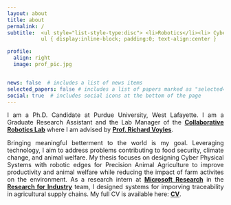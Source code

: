 ```yaml
---
layout: about
title: about
permalink: /
subtitle:  <ul style="list-style-type:disc"> <li>Robotics</li><li> Cyber Physical Systems</li><li> Artificial Intelligence </li></ul> 
           ul { display:inline-block; padding:0; text-align:center }

profile:
  align: right
  image: prof_pic.jpg


news: false  # includes a list of news items
selected_papers: false # includes a list of papers marked as "selected={true}"
social: true  # includes social icons at the bottom of the page
---
```

<p style="text-align:justify">
I am a Ph.D. Candidate at Purdue University, West Lafayette. I am a Graduate Research Assistant and the Lab Manager of the <a href="https://www.purdue.edu/crl/"> <b>Collaborative Robotics Lab</b></a> where I am advised by <a href="https://web.ics.purdue.edu/~rvoyles/"><b>Prof. Richard Voyles</b></a>.</p>

  
<p style="text-align:justify"> 
Bringing meaningful betterment to the world is my goal. Leveraging technology, I aim to address problems contributing to food security, climate change, and animal welfare. My thesis focuses on designing Cyber Physical Systems with robotic edges for Precision Animal Agriculture to improve productivity and animal welfare while reducing the impact of farm activites on the environment. As a research intern at <a href="https://www.microsoft.com/en-us/research/"><b>Microsoft Research</b></a> in the <a href="https://www.microsoft.com/en-us/research/group/research-for-industry/"><b>Research for Industry</b></a> team, I designed systems for imporving traceability in agricultural supply chains. My full CV is available here: <a href="/assets/cv.pdf"><b>CV</b></a>. </p>


